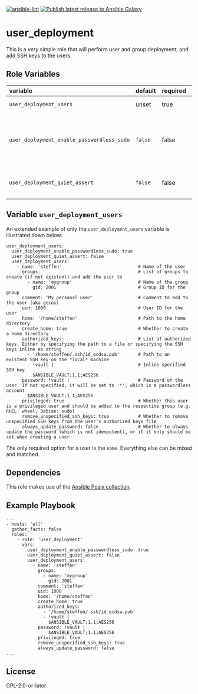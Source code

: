 [![ansible-lint](https://github.com/sscheib/ansible-role-user_deployment/actions/workflows/ansible-lint.yml/badge.svg)](https://github.com/sscheib/ansible-role-user_deployment/actions/workflows/ansible-lint.yml) [![Publish latest release to Ansible Galaxy](https://github.com/sscheib/ansible-role-user_deployment/actions/workflows/ansible-galaxy.yml/badge.svg)](https://github.com/sscheib/ansible-role-user_deployment/actions/workflows/ansible-galaxy.yml)

user_deployment
=========
This is a *very* simple role that will perform user and group deployment, and add SSH keys to the users.

Role Variables
--------------
| variable                                     | default                      | required | description                                                                    |
| :---------------------------------           | :--------------------------- | :------- | :----------------------------------------------------------------------------- |
| `user_deployment_users`                      | unset                        | true     | Users to deploy                                                                |
| `user_deployment_enable_passwordless_sudo`   | `false`                      | false    | Whether to enable passwordless sudo for the privileged group (e.g. `wheel`)    |
| `user_deployment_quiet_assert`               | `false`                      | false    | Whether to quiet the assert statements                                         |

## Variable `user_deployment_users`

An extended example of only the `user_deployment_users` variable is illustrated down below:
```
user_deployment_users:
  user_deployment_enable_passwordless_sudo: true
  user_deployment_quiet_assert: false
  user_deployment_users:
    - name: 'steffen'                             # Name of the user
      groups:                                     # List of groups to create (if not existent) and add the user to
        - name: 'mygroup'                         # Name of the group
          gid: 2001                               # Group ID for the group
      comment: 'My personal user'                 # Comment to add to the user (aka gecos)
      uid: 1000                                   # User ID for the user
      home: '/home/steffen'                       # Path to the home directory
      create_home: true                           # Whether to create a home directory
      authorized_keys:                            # List of authorized keys. Either by specifying the path to a file or specifying the SSH keys inline as string
        - '/home/steffen/.ssh/id_ecdsa.pub'       # Path to an existent SSH key on the *local* machine
        - !vault |                                # Inline specified SSH key
          $ANSIBLE_VAULT;1.1;AES256
      password: !vault |                          # Password of the user. If not specified, it will be set to '*', which is a passwordless account
        $ANSIBLE_VAULT;1.1;AES256
      privileged: true                            # Whether this user is a privileged user and should be added to the respective group (e.g. RHEL: wheel, Debian: sudo)
      remove_unspecified_ssh_keys: true           # Whether to remove unspecified SSH keys from the user's authorized_keys file
      always_update_password: false               # Whether to always update the password (which is not idempotent), or if it only should be set when creating a user
```
The only required option for a user is the `name`. Everything else can be mixed and matched.

Dependencies
------------

This role makes use of the [Ansible Posix collection](https://github.com/ansible-collections/ansible.posix).

Example Playbook
----------------

```
---
- hosts: 'all'
  gather_facts: false
  roles:
    - role: 'user_deployment'
      vars:
        user_deployment_enable_passwordless_sudo: true
        user_deployment_quiet_assert: false
        user_deployment_users:
          - name: 'steffen'
            groups:
              - name: 'mygroup'
                gid: 2001
            comment: 'steffen'
            uid: 1000
            home: '/home/steffen'
            create_home: true
            authorized_keys:
              - '/home/steffen/.ssh/id_ecdsa.pub'
              - !vault |
                $ANSIBLE_VAULT;1.1;AES256
            password: !vault |
                $ANSIBLE_VAULT;1.1;AES256
            privileged: true                                                                                                                                                   
            remove_unspecified_ssh_keys: true
            always_update_password: false
...
```

License
-------

GPL-2.0-or-later
